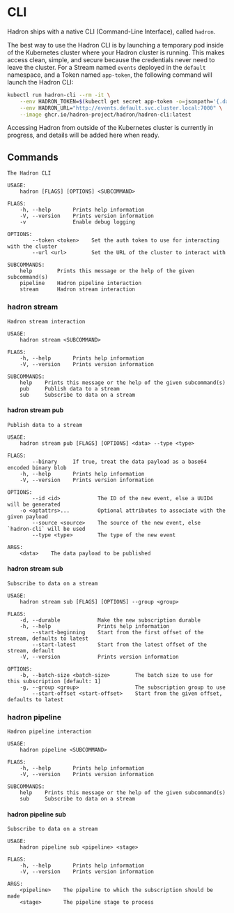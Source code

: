 CLI
===
Hadron ships with a native CLI (Command-Line Interface), called `hadron`.

The best way to use the Hadron CLI is by launching a temporary pod inside of the Kubernetes cluster where your Hadron cluster is running. This makes access clean, simple, and secure because the credentials never need to leave the cluster. For a Stream named `events` deployed in the `default` namespace, and a Token named `app-token`, the following command will launch the Hadron CLI:

```bash
kubectl run hadron-cli --rm -it \
    --env HADRON_TOKEN=$(kubectl get secret app-token -o=jsonpath='{.data.token}' | base64 --decode) \
    --env HADRON_URL="http://events.default.svc.cluster.local:7000" \
    --image ghcr.io/hadron-project/hadron/hadron-cli:latest
```

Accessing Hadron from outside of the Kubernetes cluster is currently in progress, and details will be added here when ready.

## Commands

```
The Hadron CLI

USAGE:
    hadron [FLAGS] [OPTIONS] <SUBCOMMAND>

FLAGS:
    -h, --help       Prints help information
    -V, --version    Prints version information
    -v               Enable debug logging

OPTIONS:
        --token <token>    Set the auth token to use for interacting with the cluster
        --url <url>        Set the URL of the cluster to interact with

SUBCOMMANDS:
    help        Prints this message or the help of the given subcommand(s)
    pipeline    Hadron pipeline interaction
    stream      Hadron stream interaction
```

### hadron stream
```
Hadron stream interaction

USAGE:
    hadron stream <SUBCOMMAND>

FLAGS:
    -h, --help       Prints help information
    -V, --version    Prints version information

SUBCOMMANDS:
    help    Prints this message or the help of the given subcommand(s)
    pub     Publish data to a stream
    sub     Subscribe to data on a stream
```

#### hadron stream pub
```
Publish data to a stream

USAGE:
    hadron stream pub [FLAGS] [OPTIONS] <data> --type <type>

FLAGS:
        --binary     If true, treat the data payload as a base64 encoded binary blob
    -h, --help       Prints help information
    -V, --version    Prints version information

OPTIONS:
        --id <id>            The ID of the new event, else a UUID4 will be generated
    -o <optattrs>...         Optional attributes to associate with the given payload
        --source <source>    The source of the new event, else `hadron-cli` will be used
        --type <type>        The type of the new event

ARGS:
    <data>    The data payload to be published
```

#### hadron stream sub
```
Subscribe to data on a stream

USAGE:
    hadron stream sub [FLAGS] [OPTIONS] --group <group>

FLAGS:
    -d, --durable            Make the new subscription durable
    -h, --help               Prints help information
        --start-beginning    Start from the first offset of the stream, defaults to latest
        --start-latest       Start from the latest offset of the stream, default
    -V, --version            Prints version information

OPTIONS:
    -b, --batch-size <batch-size>        The batch size to use for this subscription [default: 1]
    -g, --group <group>                  The subscription group to use
        --start-offset <start-offset>    Start from the given offset, defaults to latest
```

### hadron pipeline
```
Hadron pipeline interaction

USAGE:
    hadron pipeline <SUBCOMMAND>

FLAGS:
    -h, --help       Prints help information
    -V, --version    Prints version information

SUBCOMMANDS:
    help    Prints this message or the help of the given subcommand(s)
    sub     Subscribe to data on a stream
```

#### hadron pipeline sub
```
Subscribe to data on a stream

USAGE:
    hadron pipeline sub <pipeline> <stage>

FLAGS:
    -h, --help       Prints help information
    -V, --version    Prints version information

ARGS:
    <pipeline>    The pipeline to which the subscription should be made
    <stage>       The pipeline stage to process
```
